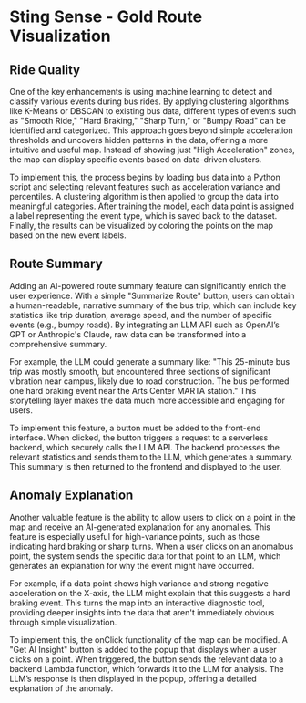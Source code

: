 # Sting Sense - Gold Route Visualization

## Ride Quality
One of the key enhancements is using machine learning to detect and classify various events during bus rides. By applying clustering algorithms like K-Means or DBSCAN to existing bus data, different types of events such as "Smooth Ride," "Hard Braking," "Sharp Turn," or "Bumpy Road" can be identified and categorized. This approach goes beyond simple acceleration thresholds and uncovers hidden patterns in the data, offering a more intuitive and useful map. Instead of showing just "High Acceleration" zones, the map can display specific events based on data-driven clusters.

To implement this, the process begins by loading bus data into a Python script and selecting relevant features such as acceleration variance and percentiles. A clustering algorithm is then applied to group the data into meaningful categories. After training the model, each data point is assigned a label representing the event type, which is saved back to the dataset. Finally, the results can be visualized by coloring the points on the map based on the new event labels.

## Route Summary
Adding an AI-powered route summary feature can significantly enrich the user experience. With a simple "Summarize Route" button, users can obtain a human-readable, narrative summary of the bus trip, which can include key statistics like trip duration, average speed, and the number of specific events (e.g., bumpy roads). By integrating an LLM API such as OpenAI’s GPT or Anthropic's Claude, raw data can be transformed into a comprehensive summary.

For example, the LLM could generate a summary like: "This 25-minute bus trip was mostly smooth, but encountered three sections of significant vibration near campus, likely due to road construction. The bus performed one hard braking event near the Arts Center MARTA station." This storytelling layer makes the data much more accessible and engaging for users.

To implement this feature, a button must be added to the front-end interface. When clicked, the button triggers a request to a serverless backend, which securely calls the LLM API. The backend processes the relevant statistics and sends them to the LLM, which generates a summary. This summary is then returned to the frontend and displayed to the user.

## Anomaly Explanation
Another valuable feature is the ability to allow users to click on a point in the map and receive an AI-generated explanation for any anomalies. This feature is especially useful for high-variance points, such as those indicating hard braking or sharp turns. When a user clicks on an anomalous point, the system sends the specific data for that point to an LLM, which generates an explanation for why the event might have occurred.

For example, if a data point shows high variance and strong negative acceleration on the X-axis, the LLM might explain that this suggests a hard braking event. This turns the map into an interactive diagnostic tool, providing deeper insights into the data that aren't immediately obvious through simple visualization.

To implement this, the onClick functionality of the map can be modified. A "Get AI Insight" button is added to the popup that displays when a user clicks on a point. When triggered, the button sends the relevant data to a backend Lambda function, which forwards it to the LLM for analysis. The LLM’s response is then displayed in the popup, offering a detailed explanation of the anomaly.
